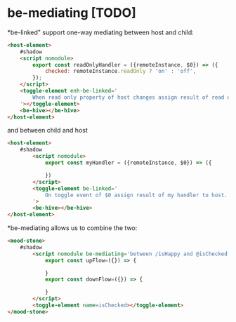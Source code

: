 # be-mediating [TODO]

*be-linked" support one-way mediating between host and child:

```html
<host-element>
    #shadow
    <script nomodule>
        export const readOnlyHandler = ({remoteInstance, $0}) => ({
            checked: remoteInstance.readOnly ? 'on' : 'off',
        });
    </script>
    <toggle-element enh-be-linked='
        When read only property of host changes assign result of read only handler to $0. 
    '></toggle-element>
    <be-hive></be-hive>
</host-element>
```

and between child and host

```html
<host-element>
    #shadow
        <script nomodule>
            export const myHandler = ({remoteInstance, $0}) => ({

            })
        </script>
        <toggle-element be-linked='
            On toggle event of $0 assign result of my handler to host.
        '>
        <be-hive></be-hive>
</host-element>
```

*be-mediating allows us to combine the two:

```html
<mood-stone>
    #shadow
        <script nomodule be-mediating='between /isHappy and @isChecked'>
            export const upFlow=({}) => {

            }
            export const downFlow=({}) => {

            }
        </script>
        <toggle-element name=isChecked></toggle-element>
</mood-stone>
```
